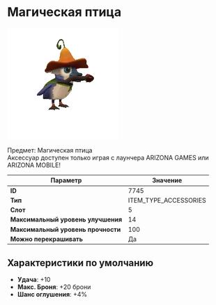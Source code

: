 # Магическая птица

![Item Image](../img/7745.webp?raw=true)

Предмет: Магическая птица<br>Аксессуар доступен только играя с лаунчера ARIZONA GAMES или ARIZONA MOBILE!


| Параметр | Значение |
|----------|----------|
| **ID** | 7745 |
| **Тип** | ITEM_TYPE_ACCESSORIES |
| **Слот** | 5 |
| **Максимальный уровень улучшения** | 14 |
| **Максимальный уровень прочности** | 100 |
| **Можно перекрашивать** | Да |

## Характеристики по умолчанию

- **Удача**: +10
- **Макс. Броня**: +20 брони
- **Шанс оглушения**: +4%

